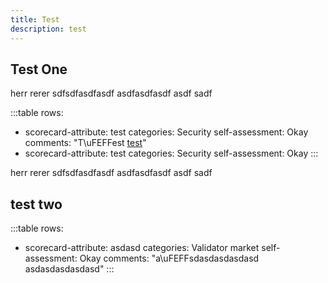 ```yaml
---
title: Test
description: test
---
```

## Test One

h﻿err rerer sdfsdfasdfasdf asdfasdfasdf asdf sadf

:::table
rows:
  - scorecard-attribute: test
    categories: Security
    self-assessment: Okay
    comments: "T\uFEFFest [test](https://nextjs.org)"
  - scorecard-attribute: test
    categories: Security
    self-assessment: Okay
:::

h﻿err rerer sdfsdfasdfasdf asdfasdfasdf asdf sadf

## t﻿est two

:::table
rows:
  - scorecard-attribute: asdasd
    categories: Validator market
    self-assessment: Okay
    comments: "a\uFEFFsdasdasdasdasd asdasdasdasdasd"
:::